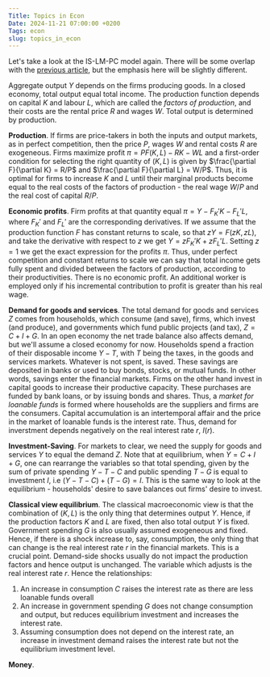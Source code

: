 ```yaml
---
Title: Topics in Econ
Date: 2024-11-21 07:00:00 +0200
Tags: econ
slug: topics_in_econ
---
```


Let's take a look at the IS-LM-PC model again. There will be some overlap with the [previous article](https://aceofgreens.github.io/a_tour_de_force_of_the_economy.html), but the emphasis here will be slightly different.

Aggregate output $Y$ depends on the firms producing goods. In a closed economy, total output equal total income. The production function depends on capital $K$ and labour $L$, which are called the *factors of production*, and their costs are the rental price $R$ and wages $W$. Total output is determined by production. 

**Production**. If firms are price-takers in both the inputs and output markets, as in perfect competition, then the price $P$, wages $W$ and rental costs $R$ are exogeneous. Firms maximize profit $\pi = PF(K, L) - RK - WL$ and a first-order condition for selecting the right quantity of $(K, L)$ is given by $\frac{\partial F}{\partial K} = R/P$ and $\frac{\partial F}{\partial L} = W/P$. Thus, it is optimal for firms to increase $K$ and $L$ until their marginal products become equal to the real costs of the factors of production - the real wage $W/P$ and the real cost of capital $R/P$.

**Economic profits**. Firm profits at that quantity equal $\pi = Y - F_K'K - F_L' L$, where $F_K'$ and $F_L'$ are the corresponding derivatives. If we assume that the production function $F$ has constant returns to scale, so that $zY = F(zK, zL)$, and take the derivative with respect to $z$ we get $Y = zF_K' K + zF_L' L$. Setting $z=1$ we get the exact expression for the profits $\pi$. Thus, under perfect competition and constant returns to scale we can say that total income gets fully spent and divided between the factors of production, according to their productivities. There is no economic profit. An additional worker is employed only if his incremental contribution to profit is greater than his real wage.

**Demand for goods and services**. The total demand for goods and services $Z$ comes from households, which consume (and save), firms, which invest (and produce), and governments which fund public projects (and tax), $Z = C + I + G$. In an open economy the net trade balance also affects demand, but we'll assume a closed economy for now. Households spend a fraction of their disposable income $Y - T$, with $T$ being the taxes, in the goods and services markets. Whatever is not spent, is saved. These savings are deposited in banks or used to buy bonds, stocks, or mutual funds. In other words, savings enter the financial markets. Firms on the other hand invest in capital goods to increase their productive capacity. These purchases are funded by bank loans, or by issuing bonds and shares. Thus, a *market for loanable funds* is formed where households are the suppliers and firms are the consumers. Capital accumulation is an intertemporal affair and the price in the market of loanable funds is the interest rate. Thus, demand for inverstment depends negatively on the real interest rate $r$, $I(r)$.

**Investment-Saving**. For markets to clear, we need the supply for goods and services $Y$ to equal the demand $Z$. Note that at equilibrium, when $Y = C + I + G$, one can rearrange the variables so that total spending, given by the sum of private spending $Y - T - C$ and public spending $T - G$ is equal to investment $I$, i.e $(Y - T -C) + (T - G) = I$. This is the same way to look at the equilibrium - households' desire to save balances out firms' desire to invest.

**Classical view equilibrium**. The classical macroeconomic view is that the combination of $(K, L)$ is the only thing that determines output $Y$. Hence, if the production factors $K$ and $L$ are fixed, then also total output $Y$ is fixed. Government spending $G$ is also usually assumed exogeneous and fixed. Hence, if there is a shock increase to, say, consumption, the only thing that can change is the real interest rate $r$ in the financial markets. This is a crucial point. Demand-side shocks usually do not impact the production factors and hence output is unchanged. The variable which adjusts is the real interest rate $r$. Hence the relationships:

1. An increase in consumption $C$ raises the interest rate as there are less loanable funds overall
2. An increase in government spending $G$ does not change consumption and output, but reduces equilibrium investment and increases the interest rate.
3. Assuming consumption does not depend on the interest rate, an increase in investment demand raises the interest rate but not the equilibrium investment level.

**Money**.
